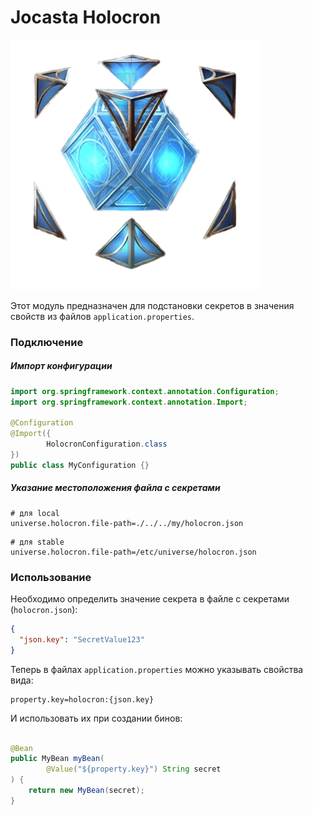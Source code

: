 # Jocasta Holocron

![](assets/holocron.webp)

Этот модуль предназначен для подстановки секретов
в значения свойств из файлов `application.properties`.

### Подключение

##### Импорт конфигурации

```java
import org.springframework.context.annotation.Configuration;
import org.springframework.context.annotation.Import;

@Configuration
@Import({
        HolocronConfiguration.class
})
public class MyConfiguration {}
```

##### Указание местоположения файла с секретами

```properties
# для local
universe.holocron.file-path=./../../my/holocron.json
```

```properties
# для stable
universe.holocron.file-path=/etc/universe/holocron.json
```

### Использование

Необходимо определить значение секрета в файле с
секретами (`holocron.json`):

```json
{
  "json.key": "SecretValue123"
}
```

Теперь в файлах `application.properties` можно
указывать свойства вида:

```properties
property.key=holocron:{json.key}
```

И использовать их при создании бинов:

```java

@Bean
public MyBean myBean(
        @Value("${property.key}") String secret
) {
    return new MyBean(secret);
}
```
